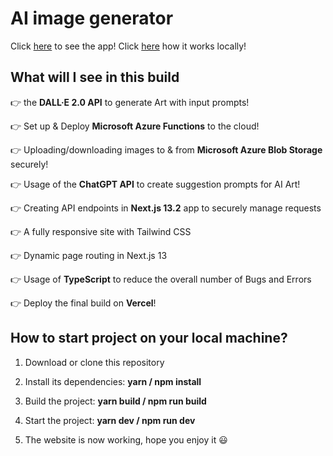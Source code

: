 # AI image generator

Click [here](https://ai-image-generator-ksalpern.vercel.app/) to see the app! Click [here](https://www.youtube.com/watch?v=a6kESfs-Mzs) how it works locally!

## What will I see in this build

👉 the **DALL·E 2.0 API** to generate Art with input prompts!

👉 Set up & Deploy **Microsoft Azure Functions** to the cloud!

👉 Uploading/downloading images to & from **Microsoft Azure Blob Storage** securely!

👉 Usage of the **ChatGPT API** to create suggestion prompts for AI Art!

👉 Creating API endpoints in **Next.js 13.2** app to securely manage requests

👉 A fully responsive site with Tailwind CSS

👉 Dynamic page routing in Next.js 13

👉 Usage of **TypeScript** to reduce the overall number of Bugs and Errors

👉 Deploy the final build on **Vercel**!

## How to start project on your local machine?

1. Download or clone this repository

2. Install its dependencies: **yarn / npm install**

3. Build the project: **yarn build / npm run build**

4. Start the project: **yarn dev / npm run dev**

5. The website is now working, hope you enjoy it 😃
